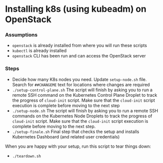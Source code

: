 # Installing k8s (using kubeadm) on OpenStack

### Assumptions

- `openstack` is already installed from where you will run these scripts
- `kubectl`  is already installed 
- `openstack` CLI has been run and can access the OpenStack server

### Steps

- Decide how many K8s nodes you need. Update `setup-node.sh` file. Search for `##CHANGEME` text for locations where changes are required
- `./setup-control-plane.sh` The script will finish by asking you to run a remote SSH command on the Kubernetes Control Plane Droplet to track the progress of `cloud-init` script. Make sure that the `cloud-init` script execution is complete before moving to the next step
- `./setup-node.sh` The script will finish by asking you to run a remote SSH commands on the Kubernetes Node Droplets to track the progress of `cloud-init` script. Make sure that the `cloud-init` script execution is complete before moving to the next step.
- `./setup-finale.sh` Final step that checks the setup and installs Kubernetes Dashboard (and related user credentials)

When you are happy with your setup, run this script to tear things down:

- `./teardown.sh`


